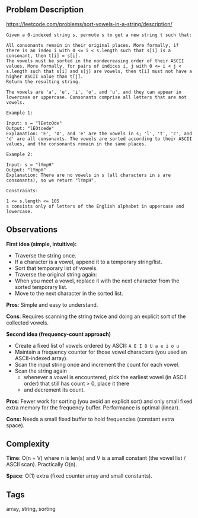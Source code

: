## Problem Description

https://leetcode.com/problems/sort-vowels-in-a-string/description/

```
Given a 0-indexed string s, permute s to get a new string t such that:

All consonants remain in their original places. More formally, if there is an index i with 0 <= i < s.length such that s[i] is a consonant, then t[i] = s[i].
The vowels must be sorted in the nondecreasing order of their ASCII values. More formally, for pairs of indices i, j with 0 <= i < j < s.length such that s[i] and s[j] are vowels, then t[i] must not have a higher ASCII value than t[j].
Return the resulting string.

The vowels are 'a', 'e', 'i', 'o', and 'u', and they can appear in lowercase or uppercase. Consonants comprise all letters that are not vowels.

Example 1:

Input: s = "lEetcOde"
Output: "lEOtcede"
Explanation: 'E', 'O', and 'e' are the vowels in s; 'l', 't', 'c', and 'd' are all consonants. The vowels are sorted according to their ASCII values, and the consonants remain in the same places.

Example 2:

Input: s = "lYmpH"
Output: "lYmpH"
Explanation: There are no vowels in s (all characters in s are consonants), so we return "lYmpH".

Constraints:

1 <= s.length <= 105
s consists only of letters of the English alphabet in uppercase and lowercase.
```

## Observations

**First idea (simple, intuitive):**

- Traverse the string once.
- If a character is a vowel, append it to a temporary string/list.
- Sort that temporary list of vowels.
- Traverse the original string again:
- When you meet a vowel, replace it with the next character from the sorted temporary list.
- Move to the next character in the sorted list.

**Pros**: Simple and easy to understand.

**Cons**: Requires scanning the string twice and doing an explicit sort of the collected vowels.

**Second idea (frequency-count approach)**

- Create a fixed list of vowels ordered by ASCII: ```A E I O U a e i o u```
- Maintain a frequency counter for those vowel characters (you used an ASCII-indexed array).
- Scan the input string once and increment the count for each vowel.
- Scan the string again
  - whenever a vowel is encountered, pick the earliest vowel (in ASCII order) that still has count > 0, place it there
  - and decrement its count.

**Pros**: Fewer work for sorting (you avoid an explicit sort) and only small fixed extra memory for the frequency buffer. Performance is optimal (linear).

**Cons:** Needs a small fixed buffer to hold frequencies (constant extra space).

## Complexity

**Time**: O(n + V) where n is len(s) and V is a small constant (the vowel list / ASCII scan). Practically O(n).

**Space**: O(1) extra (fixed counter array and small constants).

## Tags

array, string, sorting